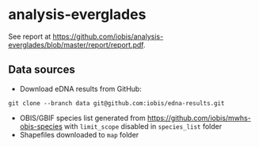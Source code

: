 # analysis-everglades

See report at <https://github.com/iobis/analysis-everglades/blob/master/report/report.pdf>.

## Data sources

- Download eDNA results from GitHub:

```
git clone --branch data git@github.com:iobis/edna-results.git
```

- OBIS/GBIF species list generated from https://github.com/iobis/mwhs-obis-species with `limit_scope` disabled in `species_list` folder
- Shapefiles downloaded to `map` folder

